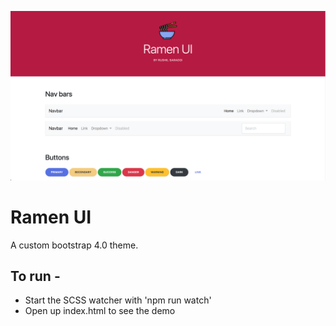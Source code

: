 ![](img/screenshot-1.png)

# Ramen UI

A custom bootstrap 4.0 theme.

## To run - 

- Start the SCSS watcher with 'npm run watch'
- Open up index.html to see the demo